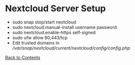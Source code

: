 # Nextcloud Server Setup

- sudo snap stop/start nextcloud
- sudo nextcloud.manual-install username password
- sudo nextcloud.enable-https self-signed
- sudo ufw allow 80,443/tcp
- Edit trusted domains in */var/snap/nextcloud/current/nextcloud/config/config.php*

[Back to Contents](../README.md)
